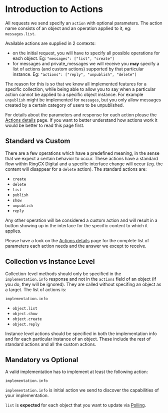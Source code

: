 # Introduction to Actions

All requests we send specify an `action` with optional parameters. The action name consists of an object and an operation applied to it, eg: `messages.list`.

Available actions are supplied in 2 contexts:

* on the initial request, you will have to specify all possible operations for each object. Eg: `"messages": ["list", "create"]`
* for messages and private_messages we will receive you **may** specify a list of actions (and custom actions) supported by that particular instance. Eg: `"actions": ["reply", "unpublish", "delete"]`

The reason for this is so that we know all implemented features for a specific collection, while being able to allow you to say when a particular action cannot be applied to a specific object instance. For example `unpublish` might be implemented for `messages`, but you only allow messages created by a certain category of users to be unpublished.

For details about the parameters and response for each action please the [Actions details](../action-details) page. If you want to better understand how actions work it would be better to read this page first.

## Standard vs Custom

There are a few operations which have a predefined meaning, in the sense that we expect a certain behavior to occur. These actions have a standard flow within RingCX Digital and a specific interface change will occur (eg. the content will disappear for a `delete` action). The standard actions are:

* `create`
* `delete`
* `list`
* `publish`
* `show`
* `unpublish`
* `reply`

Any other operation will be considered a custom action and will result in a button showing up in the interface for the specific content to which it applies.

Please have a look on the [Actions details](../action-details) page for the complete list of parameters each action needs and the answer we except to receive.

## Collection vs Instance Level

Collection-level methods should only be specified in the `implementation.info` response and not in the `actions` field of an object (if you do, they will be ignored). They are called without specifing an object as a target. The list of actions is:

`implementation.info`

* `object.list`
* `object.show`
* `object.create`
* `object.reply`

Instance level actions should be specified in both the implementation info and for each particular instance of an object. These include the rest of standard actions and all the custom actions.

## Mandatory vs Optional

A valid implementation has to implement at least the following action:

`implementation.info`

`implementation.info` is initial action we send to discover the capabilities of your implementation.

`list` is **expected** for each object that you want to update via [Polling](../polling).

